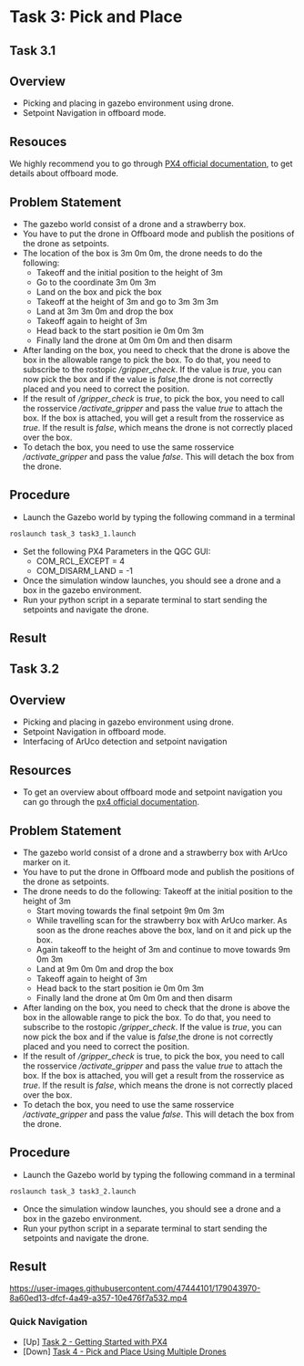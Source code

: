 # Task 3: Pick and Place

## Task 3.1

## Overview

- Picking and placing in gazebo environment using drone.
- Setpoint Navigation in offboard mode.

## Resouces
We highly recommend you to go through [PX4 official documentation](https://docs.px4.io/master/en/flight_modes/offboard.html), to get details about offboard mode.

## Problem Statement
- The gazebo world consist of a drone and a strawberry box.
- You have to put the drone in Offboard mode and publish the positions of the drone as setpoints.
- The location of the box is 3m 0m 0m, the drone needs to do the following:
    - Takeoff and the initial position to the height of 3m
    - Go to the coordinate 3m 0m 3m
    - Land on the box and pick the box
    - Takeoff at the height of 3m and go to 3m 3m 3m
    - Land at 3m 3m 0m and drop the box
    - Takeoff again to height of 3m
    - Head back to the start position ie 0m 0m 3m
    - Finally land the drone at 0m 0m 0m and then disarm
- After landing on the box, you need to check that the drone is above the box in the allowable range to pick the box. To do that, you need to subscribe to the rostopic _/gripper_check_. If the value is _true_, you can now pick the box and if the value is _false_,the drone is not correctly placed and you need to correct the position.
- If the result of _/gripper_check_ is _true_, to pick the box, you need to call the rosservice _/activate_gripper_ and pass the value _true_ to attach the box. If the box is attached, you will get a result from the rosservice as _true_. If the result is _false_, which means the drone is not correctly placed over the box.
- To detach the box, you need to use the same rosservice _/activate_gripper_ and pass the value _false_. This will detach the box from the drone.

## Procedure
- Launch the Gazebo world by typing the following command in a terminal
```bash
roslaunch task_3 task3_1.launch
```
- Set the following PX4 Parameters in the QGC GUI:
    - COM_RCL_EXCEPT = 4
    - COM_DISARM_LAND = -1
- Once the simulation window launches, you should see a drone and a box in the gazebo environment.
- Run your python script in a separate terminal to start sending the setpoints and navigate
the drone.

## Result


## Task 3.2

## Overview

- Picking and placing in gazebo environment using drone.
- Setpoint Navigation in offboard mode.
- Interfacing of ArUco detection and setpoint navigation

## Resources
- To get an overview about offboard mode and setpoint navigation you can go through the [px4 official documentation](https://docs.px4.io/master/en/flight_modes/offboard.html).

## Problem Statement
- The gazebo world consist of a drone and a strawberry box with ArUco marker on it.
- You have to put the drone in Offboard mode and publish the positions of the drone as setpoints.
- The drone needs to do the following:
Takeoff at the initial position to the height of 3m
  - Start moving towards the final setpoint 9m 0m 3m
  - While travelling scan for the strawberry box with ArUco marker. As soon as the drone reaches above the box, land on it and pick up the box.
  - Again takeoff to the height of 3m and continue to move towards 9m 0m 3m
  - Land at 9m 0m 0m and drop the box
  - Takeoff again to height of 3m
  - Head back to the start position ie 0m 0m 3m
  - Finally land the drone at 0m 0m 0m and then disarm
- After landing on the box, you need to check that the drone is above the box in the allowable range to pick the box. To do that, you need to subscribe to the rostopic _/gripper_check_. If the value is _true_, you can now pick the box and if the value is _false_,the drone is not correctly placed and you need to correct the position.
- If the result of _/gripper_check_ is true, to pick the box, you need to call the rosservice _/activate_gripper_ and pass the value _true_ to attach the box. If the box is attached, you will get a result from the rosservice as _true_. If the result is _false_, which means the drone is not correctly placed over the box.
- To detach the box, you need to use the same rosservice _/activate_gripper_ and pass the value _false_. This will detach the box from the drone.

## Procedure
- Launch the Gazebo world by typing the following command in a terminal
```bash
roslaunch task_3 task3_2.launch
```
- Once the simulation window launches, you should see a drone and a box in the gazebo environment.
- Run your python script in a separate terminal to start sending the setpoints and navigate the drone.

## Result

https://user-images.githubusercontent.com/47444101/179043970-8a60ed13-dfcf-4a49-a357-10e476f7a532.mp4

### Quick Navigation
- [Up] [Task 2 - Getting Started with PX4](../task_2/README.md)
- [Down] [Task 4 - Pick and Place Using Multiple Drones](../task_4/README.md)

